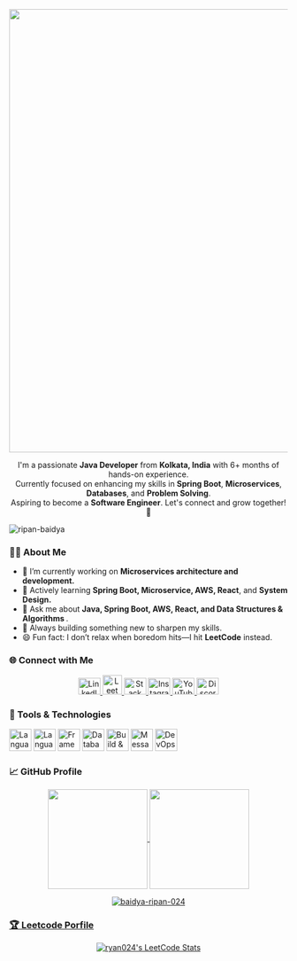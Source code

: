 <div align="center">
  <img width="800" src="https://readme-typing-svg.demolab.com?font=JetBrains+Mono&weight=600&size=30&duration=3000&color=2AF7B4&center=true&vCenter=true&width=800&lines=Hi+there%2C+I'm+Ripan+Badya%21+%F0%9F%91%8B;Java+Developer+from+Kolkata%2C+India.;Let's+Connect+%F0%9F%9A%80" />
</div>

<!--  Description -->
<p align="center">
  I'm a passionate <b>Java Developer</b> from <b>Kolkata, India</b> with 6+ months of hands-on experience. <br/>
  Currently focused on enhancing my skills in <b>Spring Boot</b>, <b>Microservices</b>, <b>Databases</b>, and <b>Problem Solving</b>. <br/>
  Aspiring to become a <b>Software Engineer</b>. Let's connect and grow together! 🚀
</p>

<!-- Profile views -->
<p align="left"> <img src="https://komarev.com/ghpvc/?username=ripanbaidya08&label=Profile%20views&color=0e75b6&style=flat" alt="ripan-baidya" /> </p>

<!-- about section  -->
<h3 align="left">👨‍💻 About Me</h3>
<ul>
    <li>🔭 I’m currently working on <b>Microservices architecture and development.</b></li>
    <li>🌱 Actively learning <b>Spring Boot, Microservice, AWS, React</b>, and <b>System Design.</b></li>
    <li>💬 Ask me about <b>Java, Spring Boot, AWS, React, and Data Structures & Algorithms </b>.</li>
    <li>🔧 Always building something new to sharpen my skills.</li>
    <li>😄 Fun fact: I don’t relax when boredom hits—I hit <b>LeetCode</b> instead.</li>
</ul>  

<!--  Variours Social links -->
<h3 align="left">🌐 Connect with Me</h3>
<p align="center">
  <a href="https://www.linkedin.com/in/ripan-baidya-9230412a6/" target="_blank"><img src="https://upload.wikimedia.org/wikipedia/commons/e/e9/Linkedin_icon.svg" alt="LinkedIn" height="30" width="40"/>
  </a>
  <a href="https://leetcode.com/u/ryan024/" target="_blank">
    <img src="https://upload.wikimedia.org/wikipedia/commons/1/19/LeetCode_logo_black.png" alt="LeetCode" height="35" width="35" />
  </a>
  <a href="https://stackoverflow.com/users/29165803/ripan-baidya" target="_blank">
    <img src="https://raw.githubusercontent.com/rahuldkjain/github-profile-readme-generator/master/src/images/icons/Social/stack-overflow.svg" alt="Stack Overflow" height="30" width="40" />
  </a>
  <a href="#" target="_blank">
    <img src="https://raw.githubusercontent.com/rahuldkjain/github-profile-readme-generator/master/src/images/icons/Social/instagram.svg" alt="Instagram" height="30" width="40" />
  </a>
  <a href="#" target="_blank">
    <img src="https://raw.githubusercontent.com/rahuldkjain/github-profile-readme-generator/master/src/images/icons/Social/youtube.svg" alt="YouTube" height="30" width="40" />
  </a>
  <a href="#" target="_blank">
    <img src="https://raw.githubusercontent.com/rahuldkjain/github-profile-readme-generator/master/src/images/icons/Social/discord.svg" alt="Discord" height="30" width="40" />
  </a>
</p>

<!-- Language, Framework & Tools -->
<h3 align="left"> 🚀 Tools & Technologies</h3>
<p align="left">

  <!-- Ideas -->
  <img src="https://skillicons.dev/icons?i=vscode,idea" alt="Languages" height="40"/>
  <!-- Languages -->
  <img src="https://skillicons.dev/icons?i=java,cpp,python,html,tailwind,js" alt="Languages" height="40"/>
  <!-- Frameworks & Libraries -->
  <img src="https://skillicons.dev/icons?i=spring,react,graphql" alt="Frameworks & Libraries" height="40" />
  <!-- Databases -->
  <img src="https://skillicons.dev/icons?i=postgresql,mongodb,redis" alt="Databases" height="40"/>
  <!-- Build & Version Control -->
  <img src="https://skillicons.dev/icons?i=maven,git,github" alt="Build & Version Control" height="40" />
  <!-- Messaging & Streaming -->
  <img src="https://skillicons.dev/icons?i=kafka" alt="Messaging & Streaming" height="40"/>
  <!-- DevOps & Cloud -->
  <img src="https://skillicons.dev/icons?i=docker,kubernetes,aws" alt="DevOps & Cloud" height="40" />
</p>


<!-- github starts -->
<h3 align="left">📈 GitHub Profile</h3>
<div align="center">
    <a href="https://github.com/baidya-ripan-024">
    <img align="center" src="http://github-profile-summary-cards.vercel.app/api/cards/stats?username=baidya-ripan-024&theme=2077" height="180em" />
    <img align="center" src="http://github-profile-summary-cards.vercel.app/api/cards/productive-time?username=baidya-ripan-024&theme=2077" height="180em" />
</div>

<p align="center">
  <img align="center" src="https://github-readme-streak-stats.herokuapp.com/?user=baidya-ripan-024" alt="baidya-ripan-024" />
</p>


<h3 align="left">🏆 Leetcode Porfile</h3>

<!-- leetocde details-->
<p align="center">
  <a href="https://github.com/JacobLinCool/LeetCode-Stats-Card" target="_blank">
    <img title="ryan024's LeetCode Stats" alt="ryan024's LeetCode Stats" src="https://leetcard.jacoblin.cool/ryan024?theme=unicorn&font=Paprika&ext=activity" />
  </a>
</p>



